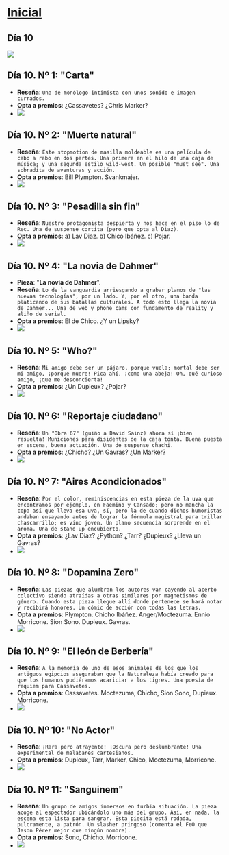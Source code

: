 # [Inicial](./index.md)
<h2>Día 10</h2>

![](dia10/0607210.png)  

## **Día 10. Nº 1: "__Carta__"**
- **Reseña**:  ```Una de monólogo intimista con unos sonido e imagen currados.```
- **Opta a premios**: ¿Cassavetes? ¿Chris Marker? 
- ![](dia10/0607211.png)



## **Día 10. Nº 2: "__Muerte natural__"**
- **Reseña**: ```Este stopmotion de masilla moldeable es una película de cabo a rabo en dos partes. Una primera en el hilo de una caja de música; y una segunda estilo wild-west. Un posible "must see". Una sobradita de aventuras y acción.```
- **Opta a premios**: Bill Plympton. Svankmajer.
- ![](dia10/0607212.png)


## **Día 10. Nº 3: "__Pesadilla sin fin__"**
- **Reseña**: ```Nuestro protagonista despierta y nos hace en el piso lo de Rec. Una de suspense cortita (pero que opta al Diaz).```
- **Opta a premios**: a) Lav Diaz. b) Chico Ibáñez. c) Pojar.
- ![](dia10/0607213.png)


## **Día 10. Nº 4: "__La novia de Dahmer__"**
- **Pieza**: "__La novia de Dahmer__".
- **Reseña**: ```Lo de la vanguardia arriesgando a grabar planos de "las nuevas tecnologías", por un lado. Y, por el otro, una banda platicando de sus batallas culturales. A todo esto llega la novia de Dahmer... Una de web y phone cams con fundamento de reality y aliño de serial.```
- **Opta a premios**: El de Chico. ¿Y un Lipsky?
- ![](dia10/0607214.png)



## **Día 10. Nº 5: "__Who?__"**
- **Reseña**: ```Mi amigo debe ser un pájaro, porque vuela; mortal debe ser mi amigo, ¡porque muere! Pica ahí, ¡como una abeja! Oh, qué curioso amigo, ¡que me desconcierta!```
- **Opta a premios**: ¿Un Dupieux? ¿Pojar?
- ![](dia10/0607215.png)


## **Día 10. Nº 6: "__Reportaje ciudadano__"**
- **Reseña**: ```Un "Obra 67" (guiño a David Sainz) ahora sí ¡bien resuelta! Municiones para disidentes de la caja tonta. Buena puesta en escena, buena actuación. Una de suspense chachi.```
- **Opta a premios**: ¿Chicho? ¿Un Gavras? ¿Un Marker?
- ![](dia10/0607216.png)


## **Día 10. Nº 7: "__Aires Acondicionados__"**
- **Reseña**: ```Por el color, reminiscencias en esta pieza de la uva que encontramos por ejemplo, en Faemino y Cansado; pero no mancha la copa así que lleva esa uva, sí, pero la de cuando dichos humoristas andaban ensayando antes de lograr la fórmula magistral para trillar chascarrillo; es vino joven. Un plano secuencia sorprende en el aroma. Una de stand up encubierto.```
- **Opta a premios**: ¿Lav Diaz? ¿Python? ¿Tarr? ¿Dupieux? ¿Lleva un Gavras?
- ![](dia10/0607217.png)


## **Día 10. Nº 8: "__Dopamina Zero__"**
- **Reseña**: ```Las piezas que alumbran los autores van cayendo al acerbo colectivo siendo atraídas a otras similares por magnetismos de género. Cuando esta pieza llegue allí donde pertenece se hará notar y recibirá honores. Un cómic de acción con todas las letras.```
- **Opta a premios**: Plympton. Chicho Ibáñez. Anger/Moctezuma. Ennio Morricone. Sion Sono. Dupieux. Gavras.
- ![](dia10/0607218.png)


## **Día 10. Nº 9: "__El león de Berbería__"**
- **Reseña**: ```A la memoria de uno de esos animales de los que los antiguos egipcios aseguraban que la Naturaleza había creado para que los humanos pudiéramos acariciar a los tigres. Una poesía de requiem para Cassavetes.```
- **Opta a premios**: Cassavetes. Moctezuma, Chicho, Sion Sono, Dupieux. Morricone.
- ![](dia10/0607219.png)


## **Día 10. Nº 10: "__No Actor__"**
- **Reseña**: ```¡Rara pero atrayente! ¡Oscura pero deslumbrante! Una experimental de malabares cartesianos.```
- **Opta a premios**: Dupieux, Tarr, Marker, Chico, Moctezuma, Morricone.
- ![](dia10/06072110.png)


## **Día 10. Nº 11: "__Sanguinem__"**
- **Reseña**: ```Un grupo de amigos inmersos en turbia situación. La pieza acoge al espectador ubicándolo uno más del grupo. Así, en nada, la escena esta lista para sangrar. Esta piecita está rodada, pulcramente, a patrón. Un slasher pringoso (comenta el FeO que Jason Pérez mejor que ningún nombre).```
- **Opta a premios**: Sono, Chicho. Morricone.
- ![](dia10/06072111.png)



